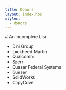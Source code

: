 ```yaml
---
title: Donors
layout: index.hbs
styles:
  - donors
---
```



<div class="sponsor-video">

</div>
<div class="sponsor-logos">

</div>
# An Incomplete List

- Dini Group
- Lockheed-Martin
- Qualcomm
- Sperr
- Quasar Federal Systems
- Quasar
- SolidWorks
- CopyCove
